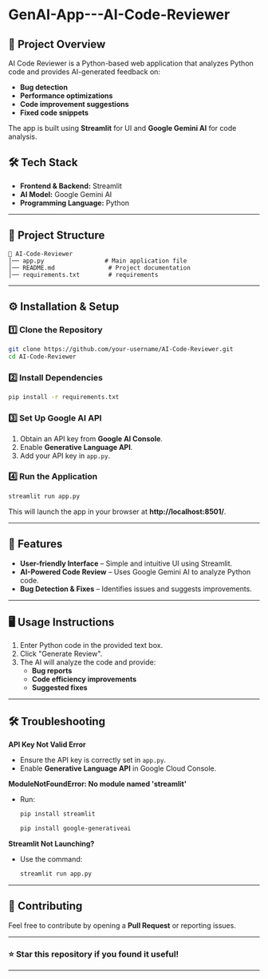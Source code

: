 # GenAI-App---AI-Code-Reviewer  
## 📌 Project Overview  
AI Code Reviewer is a Python-based web application that analyzes Python code and provides AI-generated feedback on:  
- **Bug detection**  
- **Performance optimizations**  
- **Code improvement suggestions**  
- **Fixed code snippets**  

The app is built using **Streamlit** for UI and **Google Gemini AI** for code analysis.  

## 🛠️ Tech Stack  
- **Frontend & Backend:** Streamlit  
- **AI Model:** Google Gemini AI  
- **Programming Language:** Python  

---

## 📂 Project Structure  
```
📁 AI-Code-Reviewer
│── app.py                 # Main application file
│── README.md               # Project documentation
│── requirements.txt        # requirements 
```

---

## ⚙️ Installation & Setup  

### 1️⃣ Clone the Repository  
```bash
git clone https://github.com/your-username/AI-Code-Reviewer.git
cd AI-Code-Reviewer
```

### 2️⃣ Install Dependencies  
```bash
pip install -r requirements.txt
```

### 3️⃣ Set Up Google AI API  
1. Obtain an API key from **Google AI Console**.  
2. Enable **Generative Language API**.  
3. Add your API key in `app.py`.  

### 4️⃣ Run the Application  
```bash
streamlit run app.py

```
This will launch the app in your browser at **http://localhost:8501/**.  

---

## 🚀 Features  
- **User-friendly Interface** – Simple and intuitive UI using Streamlit.  
- **AI-Powered Code Review** – Uses Google Gemini AI to analyze Python code.  
- **Bug Detection & Fixes** – Identifies issues and suggests improvements.  

---

## 🖥️ Usage Instructions  
1. Enter Python code in the provided text box.  
2. Click "Generate Review".  
3. The AI will analyze the code and provide:  
   - **Bug reports**  
   - **Code efficiency improvements**  
   - **Suggested fixes**  

---

## 🛠️ Troubleshooting  
**API Key Not Valid Error**  
- Ensure the API key is correctly set in `app.py`.  
- Enable **Generative Language API** in Google Cloud Console.  

**ModuleNotFoundError: No module named 'streamlit'**  
- Run:  
  ```bash
  pip install streamlit

  pip install google-generativeai
  ```

**Streamlit Not Launching?**  
- Use the command:  
  ```bash
  streamlit run app.py
  ```

---

## 🤝 Contributing  
Feel free to contribute by opening a **Pull Request** or reporting issues.  

---

### ⭐ Star this repository if you found it useful!  

---
